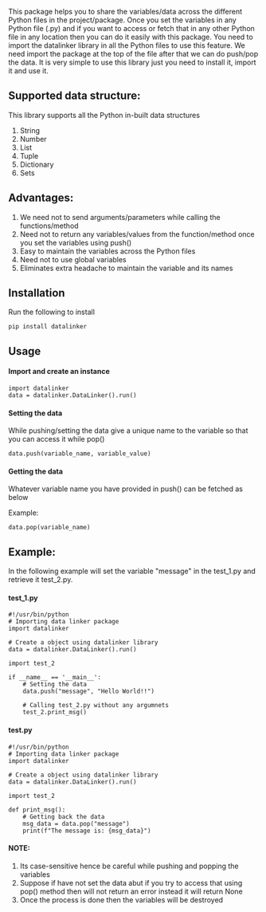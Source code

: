 This package helps you to share the variables/data across the different Python files in the 
project/package. Once you set the variables in any Python file (.py) and if you want to access or fetch 
that in any other Python file in any location then you can do it easily with this package. You need to import the 
datalinker library in all the Python files to use this feature. We need import the package at the 
top of the file after that we can do push/pop the data. It is very simple to use this library just you need to install it, 
import it and use it.

## Supported data structure:
This library supports all the Python in-built data structures
1. String
2. Number
3. List
4. Tuple
5. Dictionary
6. Sets

## Advantages:
1. We need not to send arguments/parameters while calling the functions/method
2. Need not to return any variables/values from the function/method once you set the variables using push()
3. Easy to maintain the variables across the Python files
4. Need not to use global variables
5. Eliminates extra headache to maintain the variable and its names

## Installation
Run the following to install
```
pip install datalinker
```

## Usage
#### Import and create an instance
```
import datalinker
data = datalinker.DataLinker().run()
```

#### Setting the data
While pushing/setting the data give a unique name to the variable so that you can access it while pop()

```
data.push(variable_name, variable_value)
```

#### Getting the data
Whatever variable name you have provided in push() can be fetched as below

Example:

```
data.pop(variable_name)
```

## Example:
In the following example will set the variable "message" in the test_1.py and retrieve it test_2.py.

#### test_1.py

```
#!/usr/bin/python
# Importing data linker package
import datalinker

# Create a object using datalinker library
data = datalinker.DataLinker().run()

import test_2

if __name__ == '__main__':
	# Setting the data
	data.push("message", "Hello World!!")

	# Calling test_2.py without any argumnets
	test_2.print_msg()
```

#### test.py
```
#!/usr/bin/python
# Importing data linker package
import datalinker

# Create a object using datalinker library
data = datalinker.DataLinker().run()

import test_2

def print_msg():
    # Getting back the data
    msg_data = data.pop("message")
    print(f"The message is: {msg_data}")
```

#### NOTE:
1. Its case-sensitive hence be careful while pushing and popping the variables
2. Suppose if have not set the data abut if you try to access that using pop() method then will not return an error instead it will return None
3. Once the process is done then the variables will be destroyed